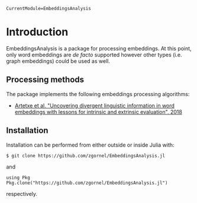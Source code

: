 ```@meta
CurrentModule=EmbeddingsAnalysis
```

# Introduction

EmbeddingsAnalysis is a package for processing embeddings. At this point, only word embeddings are _de facto_ supported however other types (i.e. graph embeddings) could be used as well.

## Processing methods
The package implements the following embeddings processing algorithms:
 - [Artetxe et al. \"Uncovering divergent linguistic information in word embeddings with lessons for intrinsic and extrinsic evaluation\", 2018](https://arxiv.org/pdf/1809.02094.pdf)

## Installation

Installation can be performed from either outside or inside Julia with:
```
$ git clone https://github.com/zgornel/EmbeddingsAnalysis.jl
```
and
```
using Pkg
Pkg.clone("https://github.com/zgornel/EmbeddingsAnalysis.jl")
```
respectively.
